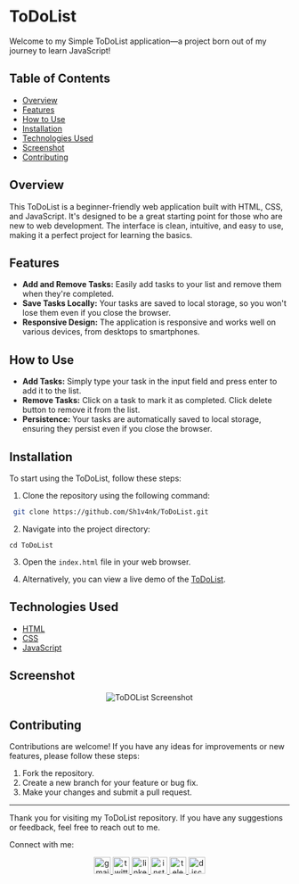 # ToDoList

Welcome to my Simple ToDoList application—a project born out of my journey to learn JavaScript!

## Table of Contents

- [Overview](#overview)
- [Features](#features)
- [How to Use](#how-to-use)
- [Installation](#installation)
- [Technologies Used](#technologies-used)
- [Screenshot](#screenshot)
- [Contributing](#contributing)

## Overview

This ToDoList is a beginner-friendly web application built with HTML, CSS, and JavaScript. It's designed to be a great starting point for those who are new to web development. The interface is clean, intuitive, and easy to use, making it a perfect project for learning the basics.

## Features

- **Add and Remove Tasks:** Easily add tasks to your list and remove them when they're completed.
- **Save Tasks Locally:** Your tasks are saved to local storage, so you won't lose them even if you close the browser.
- **Responsive Design:** The application is responsive and works well on various devices, from desktops to smartphones.

## How to Use

- **Add Tasks:** Simply type your task in the input field and press enter to add it to the list.
- **Remove Tasks:** Click on a task to mark it as completed. Click delete button to remove it from the list.
- **Persistence:** Your tasks are automatically saved to local storage, ensuring they persist even if you close the browser.

## Installation

To start using the ToDoList, follow these steps:

1. Clone the repository using the following command:

```bash
 git clone https://github.com/Sh1v4nk/ToDoList.git
```
2. Navigate into the project directory:
```
cd ToDoList
```
3. Open the `index.html` file in your web browser.

4. Alternatively, you can view a live demo of the [ToDoList](https://sh1v4nk.github.io/ToDoList/).

## Technologies Used

- [HTML](https://developer.mozilla.org/en-US/docs/Web/HTML)
- [CSS](https://developer.mozilla.org/en-US/docs/Web/CSS)
- [JavaScript](https://developer.mozilla.org/en-US/docs/Web/JavaScript)

## Screenshot

<div align="center">
    <img src="https://i.ibb.co/hDmST3t/image.png" alt="ToDOList Screenshot" />
</div>

## Contributing

Contributions are welcome! If you have any ideas for improvements or new features, please follow these steps:

1. Fork the repository.
2. Create a new branch for your feature or bug fix.
3. Make your changes and submit a pull request.

---

Thank you for visiting my ToDoList repository. If you have any suggestions or feedback, feel free to reach out to me.

Connect with me:

<div align="center">
  <a href="mailto:shivankpandey113@gmail.com" target="_blank">
    <img src="https://img.shields.io/static/v1?message=Gmail&logo=gmail&label=&color=D14836&logoColor=white&labelColor=&style=for-the-badge" height="30" alt="gmail logo"  />
  </a>
  <a href="https://twitter.com/sh1v4nk" target="_blank">
    <img src="https://img.shields.io/static/v1?message=Twitter&logo=twitter&label=&color=1DA1F2&logoColor=white&labelColor=&style=for-the-badge" height="30" alt="twitter logo"  />
  </a>
    <a href="https://www.linkedin.com/in/sh1v4nk/" target="_blank">
    <img src="https://img.shields.io/static/v1?message=LinkedIn&logo=linkedin&label=&color=0077B5&logoColor=white&labelColor=&style=for-the-badge" height="30" alt="linkedin logo"  />
  </a>
  <a href="https://www.instagram.com/sh1v4nk_/" target="_blank">
    <img src="https://img.shields.io/static/v1?message=Instagram&logo=instagram&label=&color=E4405F&logoColor=white&labelColor=&style=for-the-badge" height="30" alt="instagram logo"  />
  </a>
  <a href="https://t.me/BlackGoku_69th" target="_blank">
    <img src="https://img.shields.io/static/v1?message=Telegram&logo=telegram&label=&color=2CA5E0&logoColor=white&labelColor=&style=for-the-badge" height="30" alt="telegram logo"  />
  </a>
  <a href="https://discord.com/users/571299781096505344" target="_blank">
    <img src="https://img.shields.io/static/v1?message=Discord&logo=discord&label=&color=7289DA&logoColor=white&labelColor=&style=for-the-badge" height="30" alt="discord logo"  />
  </a>
</div>
